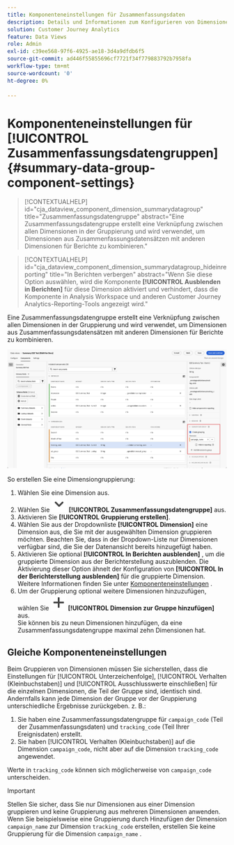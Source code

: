 ```yaml
---
title: Komponenteneinstellungen für Zusammenfassungsdaten
description: Details und Informationen zum Konfigurieren von Dimensionen aus Datensätzen, um sicherzustellen, dass Sie ordnungsgemäß über Zusammenfassungsdaten berichten können.
solution: Customer Journey Analytics
feature: Data Views
role: Admin
exl-id: c39ee568-97f6-4925-ae18-3d4a9dfdb6f5
source-git-commit: ad446f55855696cf7721f34f779883792b7958fa
workflow-type: tm+mt
source-wordcount: '0'
ht-degree: 0%

---
```


# Komponenteneinstellungen für [!UICONTROL Zusammenfassungsdatengruppen] {#summary-data-group-component-settings}

<!-- markdownlint-disable MD034 -->

>[!CONTEXTUALHELP]
>id="cja_dataview_component_dimension_summarydatagroup"
>title="Zusammenfassungsdatengruppe"
>abstract="Eine Zusammenfassungsdatengruppe erstellt eine Verknüpfung zwischen allen Dimensionen in der Gruppierung und wird verwendet, um Dimensionen aus Zusammenfassungsdatensätzen mit anderen Dimensionen für Berichte zu kombinieren."

<!-- markdownlint-enable MD034 -->

<!-- markdownlint-disable MD034 -->

>[!CONTEXTUALHELP]
>id="cja_dataview_component_dimension_summarydatagroup_hideinreporting"
>title="In Berichten verbergen"
>abstract="Wenn Sie diese Option auswählen, wird die Komponente **[!UICONTROL Ausblenden in Berichten]** für diese Dimension aktiviert und verhindert, dass die Komponente in Analysis Workspace und anderen Customer Journey Analytics-Reporting-Tools angezeigt wird."

<!-- markdownlint-enable MD034 -->



Eine Zusammenfassungsdatengruppe erstellt eine Verknüpfung zwischen allen Dimensionen in der Gruppierung und wird verwendet, um Dimensionen aus Zusammenfassungsdatensätzen mit anderen Dimensionen für Berichte zu kombinieren.

![Komponenteneinstellungen der Zusammenfassungsdatengruppe](/help/data-views/assets/summary-data-group.png)

So erstellen Sie eine Dimensiongruppierung:

1. Wählen Sie eine Dimension aus.
1. Wählen Sie ![ChevronDown](/help/assets/icons/ChevronDown.svg) **[!UICONTROL Zusammenfassungsdatengruppe]** aus.
1. Aktivieren Sie **[!UICONTROL Gruppierung erstellen]**.
1. Wählen Sie aus der Dropdownliste **[!UICONTROL Dimension]** eine Dimension aus, die Sie mit der ausgewählten Dimension gruppieren möchten. Beachten Sie, dass in der Dropdown-Liste nur Dimensionen verfügbar sind, die Sie der Datenansicht bereits hinzugefügt haben.
1. Aktivieren Sie optional **[!UICONTROL In Berichten ausblenden]** , um die gruppierte Dimension aus der Berichterstellung auszublenden. Die Aktivierung dieser Option ähnelt der Konfiguration von **[!UICONTROL In der Berichterstellung ausblenden]** für die gruppierte Dimension. Weitere Informationen finden Sie unter [Komponenteneinstellungen](overview.md) .
1. Um der Gruppierung optional weitere Dimensionen hinzuzufügen, wählen Sie ![Hinzufügen](/help/assets/icons/Add.svg) **[!UICONTROL Dimension zur Gruppe hinzufügen]** aus.<br/>Sie können bis zu neun Dimensionen hinzufügen, da eine Zusammenfassungsdatengruppe maximal zehn Dimensionen hat.

## Gleiche Komponenteneinstellungen

Beim Gruppieren von Dimensionen müssen Sie sicherstellen, dass die Einstellungen für [!UICONTROL Unterzeichenfolge], [!UICONTROL Verhalten (Kleinbuchstaben)] und [!UICONTROL Ausschlusswerte einschließen] für die einzelnen Dimensionen, die Teil der Gruppe sind, identisch sind. Andernfalls kann jede Dimension der Gruppe vor der Gruppierung unterschiedliche Ergebnisse zurückgeben.
z. B.:

1. Sie haben eine Zusammenfassungsdatengruppe für `campaign_code` (Teil der Zusammenfassungsdaten) und `tracking_code` (Teil Ihrer Ereignisdaten) erstellt.
1. Sie haben [!UICONTROL Verhalten (Kleinbuchstaben)] auf die Dimension `campaign_code`, nicht aber auf die Dimension `tracking_code` angewendet.

Werte in `tracking_code` können sich möglicherweise von `campaign_code` unterscheiden.

>[!IMPORTANT]
>
>Stellen Sie sicher, dass Sie nur Dimensionen aus einer Dimension gruppieren und keine Gruppierung aus mehreren Dimensionen anwenden. Wenn Sie beispielsweise eine Gruppierung durch Hinzufügen der Dimension `campaign_name` zur Dimension `tracking_code` erstellen, erstellen Sie keine Gruppierung für die Dimension `campaign_name` .
>
